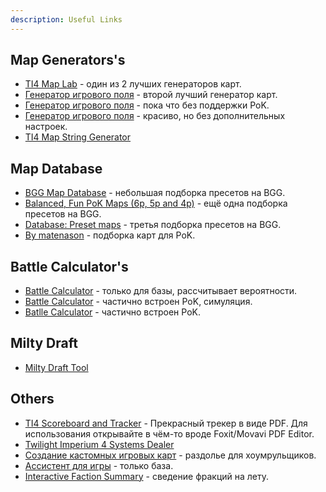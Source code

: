 ```yaml
---
description: Useful Links
---
```


## Map Generators's

* [TI4 Map Lab](https://joepinion.github.io/ti4-map-lab/) - один из 2 лучших генераторов карт.
* [Генератор игрового поля](https://keeganw.github.io/ti4/) - второй лучший генератор карт.
* [Генератор игрового поля](https://ti4-map-generator.derekpeterson.ca/) - пока что без поддержки PoK.
* [Генератор игрового поля](https://conclave.mistake-not.net/) - красиво, но без дополнительных настроек.
* [TI4 Map String Generator](https://migpalser.github.io/TI4MapStringGenerator/)

## Map Database

* [BGG Map Database](https://boardgamegeek.com/thread/2609062/bgg-map-database) - небольшая подборка пресетов на BGG.
* [Balanced, Fun PoK Maps (6p, 5p and 4p)](https://boardgamegeek.com/thread/2780413/balanced-fun-pok-maps-6p-5p-and-4p) - ещё одна подборка пресетов на BGG.
* [Database: Preset maps](https://boardgamegeek.com/thread/2688681/article/38044265) - третья подборка пресетов на BGG.
* [By matenason](https://imgur.com/user/matenason/posts) - подборка карт для PoK.

## Battle Calculator's

* [Battle Calculator](http://alphamou.se/ti4calc/) - только для базы, рассчитывает вероятности.
* [Battle Calculator](https://ti4odds.herokuapp.com/) - частично встроен PoK, симуляция.
* [Batlle Calculator](https://ti4battle.com/) - частично встроен PoK.

## Milty Draft

* [Milty Draft Tool](https://miltydraft.com/)

## Others

* [TI4 Scoreboard and Tracker](https://drive.google.com/file/d/1pVOLPtlq-5R1CHV3wNzYMkBRJf3VaBZO/view?usp=sharing) - Прекрасный трекер в виде PDF. Для использования открывайте в чём-то вроде Foxit/Movavi PDF Editor.
* [Twilight Imperium 4 Systems Dealer](http://dah.me.uk/ti4/)
* [Создание кастомных игровых карт](http://ti4-card-images.appspot.com/static/card.html) - раздолье для хоумрульщиков.
* [Ассистент для игры](http://extraboard.net/extracomputer) - только база.
* [Interactive Faction Summary](https://sreletron.github.io/ti4/) - сведение фракций на лету.
